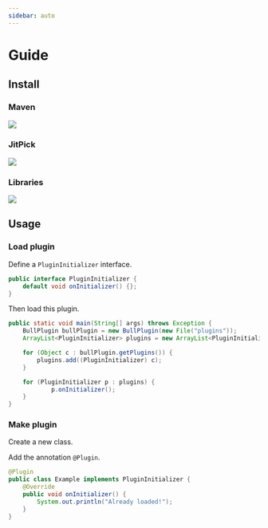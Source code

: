 ```yaml
---
sidebar: auto
---
```


# Guide

## Install

### Maven

[![](https://img.shields.io/maven-metadata/v?metadataUrl=https%3A%2F%2Fmaven.enaium.cn%2Fcn%2Fenaium%2Fbullplugin%2Fmaven-metadata.xml&style=flat-square)](https://maven.enaium.cn)

### JitPick

[![](https://img.shields.io/jitpack/v/github/Enaium/BullPlugin?style=flat-square)](https://jitpack.io/#Enaium/BullPlugin)

### Libraries

[![](https://img.shields.io/github/v/release/enaium/bullplugin?style=flat-square)](https://github.com/Enaium/BullPlugin/releases)

## Usage

### Load plugin

Define a `PluginInitializer` interface.

```java
public interface PluginInitializer {
    default void onInitializer() {};
}
```

Then load this plugin.

```java
public static void main(String[] args) throws Exception {
    BullPlugin bullPlugin = new BullPlugin(new File("plugins"));
    ArrayList<PluginInitializer> plugins = new ArrayList<PluginInitializer>();

    for (Object c : bullPlugin.getPlugins()) {
        plugins.add((PluginInitializer) c);
    }

    for (PluginInitializer p : plugins) {
            p.onInitializer();
    }
}
```

### Make plugin

Create a new class.

Add the annotation `@Plugin`.

```java
@Plugin
public class Example implements PluginInitializer {
    @Override
    public void onInitializer() {
        System.out.println("Already loaded!");
    }
}
```


